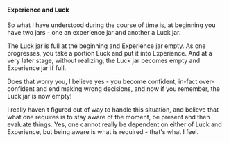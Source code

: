 #### Experience and Luck

So what I have understood during the course of time is, at beginning you have two jars - one an
experience jar and another a Luck jar.

The Luck jar is full at the beginning and Experience jar empty. As one progresses, you take a
portion Luck and put it into Experience. And at a very later stage, without realizing, the Luck jar
becomes empty and Experience jar if full.

Does that worry you, I believe yes - you become confident, in-fact over-confident and end making
wrong decisions, and now if you remember, the Luck jar is now empty!

I really haven't figured out of way to handle this situation, and believe that what one requires is
to stay aware of the moment, be present and then evaluate things. Yes, one cannot really be
dependent on either of Luck and Experience, but being aware is what is required - that's what I
feel.
